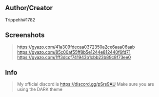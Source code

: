 ## Author/Creator
Trippehh#1782

## Screenshots

>https://gyazo.com/41a309fdecaa0372350a2ce6aaa06aab
>https://gyazo.com/85c00af55ff8b5e1244e812440f6fd71
>https://gyazo.com/1ff3dccf741943b1cbb23b89c8f73ee0

## Info
>My official discord is https://discord.gg/pSrs9AU
Make sure you are using the DARK theme